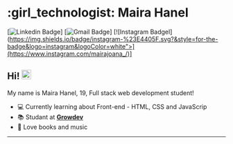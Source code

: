 # :girl_technologist: Maira Hanel

[![Linkedin Badge](https://img.shields.io/badge/-LinkedIn-blue?style=for-the-badge&logo=Linkedin&logoColor=white&link=https://www.https://www.linkedin.com/in/maira-joana-hanel-477516209/)]
[![Gmail Badge](https://img.shields.io/badge/-Gmail-c14438?style=for-the-badge&logo=Gmail&logoColor=white&link=mailto:maira.joana.hanel@gmail.com)]
[![Instagram Badgel](https://img.shields.io/badge/instagram-%23E4405F.svg?&style=for-the-badge&logo=instagram&logoColor=white">](https://www.instagram.com/mairajoana_/)]


## Hi! <img src="https://github.com/lucasgdb/lucasgdb/blob/master/assets/hi.gif" width="22px">

My name is Maira Hanel, 19, Full stack web development student!

- :computer: Currently learning about Front-end - HTML, CSS and JavaScrip
- :books: Studant at [**Growdev**](https://https://www.growdev.com.br/)
- :yellow_heart: Love books and music

---
